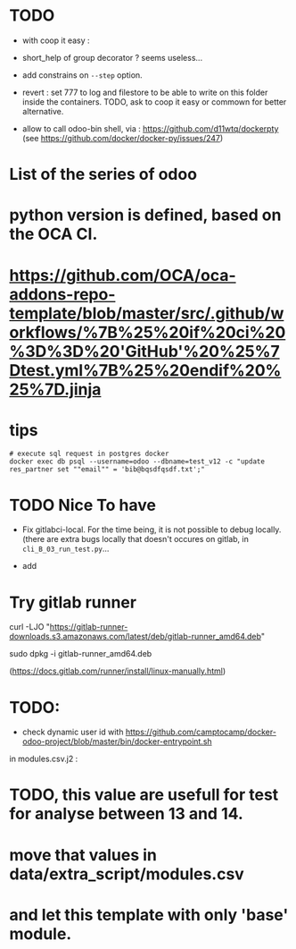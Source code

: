 # TODO

* with coop it easy :
- short_help of group decorator ? seems useless...

* add constrains on ``--step`` option.

* revert : set 777 to log and filestore to be able to write on this folder
  inside the containers. TODO, ask to coop it easy or commown for better alternative.

* allow to call odoo-bin shell, via : https://github.com/d11wtq/dockerpty
  (see https://github.com/docker/docker-py/issues/247)


# List of the series of odoo
# python version is defined, based on the OCA CI.
# https://github.com/OCA/oca-addons-repo-template/blob/master/src/.github/workflows/%7B%25%20if%20ci%20%3D%3D%20'GitHub'%20%25%7Dtest.yml%7B%25%20endif%20%25%7D.jinja


# tips
```
# execute sql request in postgres docker
docker exec db psql --username=odoo --dbname=test_v12 -c "update res_partner set ""email"" = 'bib@bqsdfqsdf.txt';"
```

# TODO Nice To have

- Fix gitlabci-local. For the time being, it is not possible to debug
  locally. (there are extra bugs locally that doesn't occures on gitlab,
  in ``cli_B_03_run_test.py``...


- add

# Try gitlab runner

curl -LJO "https://gitlab-runner-downloads.s3.amazonaws.com/latest/deb/gitlab-runner_amd64.deb"

sudo dpkg -i gitlab-runner_amd64.deb

(https://docs.gitlab.com/runner/install/linux-manually.html)


# TODO:
- check dynamic user id with
https://github.com/camptocamp/docker-odoo-project/blob/master/bin/docker-entrypoint.sh


in modules.csv.j2 :
# TODO, this value are usefull for test for analyse between 13 and 14.
# move that values in data/extra_script/modules.csv
# and let this template with only 'base' module.
